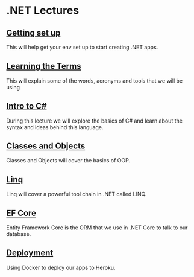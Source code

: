 # .NET Lectures

## [Getting set up](/handbook/curriculum/back-end/full-stack-i/lecture/dotnet/00-env-set-up)

This will help get your env set up to start creating .NET apps.

## [Learning the Terms](/handbook/curriculum/back-end/full-stack-i/lecture/dotnet/00.1-dotnet-terms.md)

This will explain some of the words, acronyms and tools that we will be using

## [Intro to C#](/handbook/curriculum/back-end/full-stack-i/lecture/dotnet/01-intro-to-c-sharp)

During this lecture we will explore the basics of C# and learn about the syntax and ideas behind this language.

## [Classes and Objects](/handbook/curriculum/back-end/full-stack-i/lecture/dotnet/02-class-and-oop)

Classes and Objects will cover the basics of OOP.

## [Linq](/handbook/curriculum/back-end/full-stack-i/lecture/dotnet/03-Linq)

Linq will cover a powerful tool chain in .NET called LINQ.

## [EF Core](/handbook/curriculum/back-end/full-stack-i/lecture/dotnet/04-entity-framework)

Entity Framework Core is the ORM that we use in .NET Core to talk to our database.

## [Deployment](/handbook/curriculum/back-end/full-stack-i/lecture/dotnet/08-deployment)

Using Docker to deploy our apps to Heroku.
